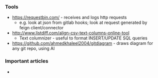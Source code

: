 ### Tools
* https://requestbin.com/ - receives and logs http requests
    * e.g. look at json from gitlab hooks; look at request generated by feign client/connector
* http://www.listdiff.com/align-csv-text-columns-online-tool
  * Text columnizer - useful to format INSERT/UPDATE SQL queries
* https://github.com/ahmedkhaleel2004/gitdiagram - draws diagram for any git repo, using AI

### Important articles

* 
